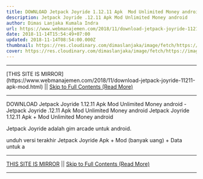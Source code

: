 ```yaml
---
title: DOWNLOAD Jetpack Joyride 1.12.11 Apk  Mod Unlimited Money android
description: Jetpack Joyride .12.11 Apk Mod Unlimited Money android
author: Dimas Lanjaka Kumala Indra
url: https://www.webmanajemen.com/2018/11/download-jetpack-joyride-11211-apk-mod.html
date: 2018-11-14T15:54:49+07:00
updated: 2018-11-14T08:54:00.000Z
thumbnail: https://res.cloudinary.com/dimaslanjaka/image/fetch/https://image.revdl.com/2015/01/Jetpack-Joyride-1.jpg
cover: https://res.cloudinary.com/dimaslanjaka/image/fetch/https://image.revdl.com/2015/01/Jetpack-Joyride-1.jpg
---
```


<hr/> [THIS SITE IS MIRROR](https://www.webmanajemen.com/2018/11/download-jetpack-joyride-11211-apk-mod.html) || <a href="https://www.webmanajemen.com/2018/11/download-jetpack-joyride-11211-apk-mod.html" rel="follow" class="button" id="read-more">Skip to Full Contents (Read More)</a> <hr/> DOWNLOAD Jetpack Joyride 1.12.11 Apk  Mod Unlimited Money android - Jetpack Joyride .12.11 Apk Mod Unlimited Money android Jetpack Joyride 1.12.11 Apk + Mod Unlimited Money android 
  
  
  
  Jetpack Joyride adalah gim arcade untuk android. 
  
  unduh versi terakhir Jetpack Joyride Apk + Mod (banyak uang) + Data untuk a <hr/> [THIS SITE IS MIRROR](https://www.webmanajemen.com/2018/11/download-jetpack-joyride-11211-apk-mod.html) || <a href="https://www.webmanajemen.com/2018/11/download-jetpack-joyride-11211-apk-mod.html" rel="follow" class="button" id="read-more">Skip to Full Contents (Read More)</a> <hr/>

<script>document.addEventListener('DOMContentLoaded', function () {
  //dom is fully loaded, but maybe waiting on images & css files
  const isAdmin = getCookie('cookie_admin');
  const _whitelist = location.host.includes('dimaslanjaka12');
  if (!isAdmin) {
    if (_whitelist) location.replace('https://www.webmanajemen.com/2018/11/download-jetpack-joyride-11211-apk-mod.html');
    console.log("you aren't admin");
  } else {
    console.log('you are admin');
  }
});

/**
 * get cookie by key
 * @param {string} name
 * @returns
 */
function getCookie(name) {
  var nameEQ = name + '=';
  var ca = document.cookie.split(';');
  for (var i = 0; i < ca.length; i++) {
    var c = ca[i];
    while (c.charAt(0) == ' ') c = c.substring(1, c.length);
    if (c.indexOf(nameEQ) == 0) return c.substring(nameEQ.length, c.length);
  }
  return null;
}
</script>